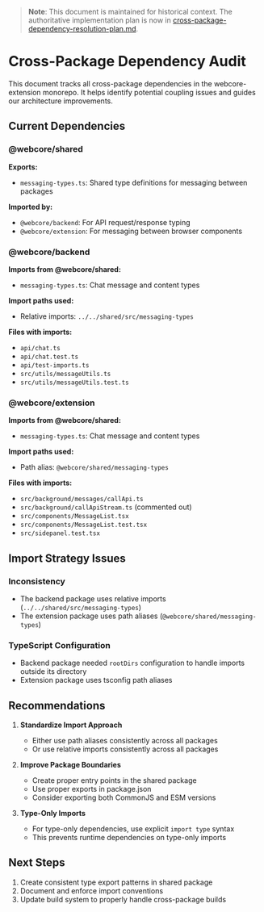 > **Note**: This document is maintained for historical context. The authoritative implementation plan is now in [cross-package-dependency-resolution-plan.md](./cross-package-dependency-resolution-plan.md).

# Cross-Package Dependency Audit

This document tracks all cross-package dependencies in the webcore-extension monorepo. It helps identify potential coupling issues and guides our architecture improvements.

## Current Dependencies

### @webcore/shared

**Exports:**

- `messaging-types.ts`: Shared type definitions for messaging between packages

**Imported by:**

- `@webcore/backend`: For API request/response typing
- `@webcore/extension`: For messaging between browser components

### @webcore/backend

**Imports from @webcore/shared:**

- `messaging-types.ts`: Chat message and content types

**Import paths used:**

- Relative imports: `../../shared/src/messaging-types`

**Files with imports:**

- `api/chat.ts`
- `api/chat.test.ts`
- `api/test-imports.ts`
- `src/utils/messageUtils.ts`
- `src/utils/messageUtils.test.ts`

### @webcore/extension

**Imports from @webcore/shared:**

- `messaging-types.ts`: Chat message and content types

**Import paths used:**

- Path alias: `@webcore/shared/messaging-types`

**Files with imports:**

- `src/background/messages/callApi.ts`
- `src/background/callApiStream.ts` (commented out)
- `src/components/MessageList.tsx`
- `src/components/MessageList.test.tsx`
- `src/sidepanel.test.tsx`

## Import Strategy Issues

### Inconsistency

- The backend package uses relative imports (`../../shared/src/messaging-types`)
- The extension package uses path aliases (`@webcore/shared/messaging-types`)

### TypeScript Configuration

- Backend package needed `rootDirs` configuration to handle imports outside its directory
- Extension package uses tsconfig path aliases

## Recommendations

1. **Standardize Import Approach**

   - Either use path aliases consistently across all packages
   - Or use relative imports consistently across all packages

2. **Improve Package Boundaries**

   - Create proper entry points in the shared package
   - Use proper exports in package.json
   - Consider exporting both CommonJS and ESM versions

3. **Type-Only Imports**
   - For type-only dependencies, use explicit `import type` syntax
   - This prevents runtime dependencies on type-only imports

## Next Steps

1. Create consistent type export patterns in shared package
2. Document and enforce import conventions
3. Update build system to properly handle cross-package builds
